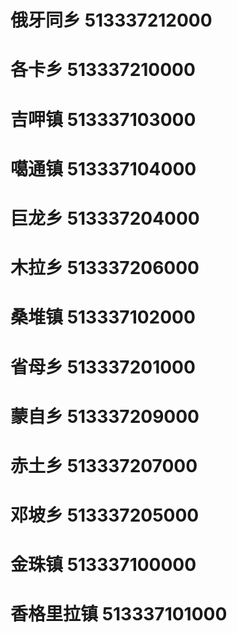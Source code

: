 # 俄牙同乡 513337212000
# 各卡乡 513337210000
# 吉呷镇 513337103000
# 噶通镇 513337104000
# 巨龙乡 513337204000
# 木拉乡 513337206000
# 桑堆镇 513337102000
# 省母乡 513337201000
# 蒙自乡 513337209000
# 赤土乡 513337207000
# 邓坡乡 513337205000
# 金珠镇 513337100000
# 香格里拉镇 513337101000
